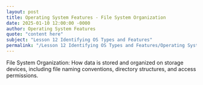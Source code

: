 ```yaml
---
layout: post
title: Operating System Features - File System Organization
date: 2025-01-10 12:00:00 -0000
author: Operating System Features
quote: "content here"
subject: "Lesson 12 Identifying OS Types and Features"
permalink: "/Lesson 12 Identifying OS Types and Features/Operating System Features/Operating System Features - File System Organization"
---
```


File System Organization: How data is stored and organized on storage devices, including file naming conventions, directory structures, and access permissions.
